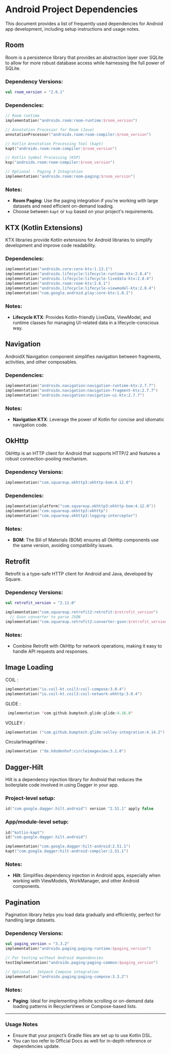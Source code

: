 # Android Project Dependencies

This document provides a list of frequently used dependencies for Android app development, including setup instructions and usage notes.

## Room

Room is a persistence library that provides an abstraction layer over SQLite to allow for more robust database access while harnessing the full power of SQLite.

### Dependency Versions:
```kotlin
val room_version = "2.6.1"
```

### Dependencies:
```kotlin
// Room runtime
implementation("androidx.room:room-runtime:$room_version")

// Annotation Processor for Room (Java)
annotationProcessor("androidx.room:room-compiler:$room_version")

// Kotlin Annotation Processing Tool (kapt)
kapt("androidx.room:room-compiler:$room_version")

// Kotlin Symbol Processing (KSP)
ksp("androidx.room:room-compiler:$room_version")

// Optional - Paging 3 Integration
implementation("androidx.room:room-paging:$room_version")
```

### Notes:
- **Room Paging**: Use the paging integration if you're working with large datasets and need efficient on-demand loading.
- Choose between `kapt` or `ksp` based on your project's requirements.

## KTX (Kotlin Extensions)

KTX libraries provide Kotlin extensions for Android libraries to simplify development and improve code readability.

### Dependencies:
```kotlin
implementation("androidx.core:core-ktx:1.13.1")
implementation("androidx.lifecycle:lifecycle-runtime-ktx:2.8.4")
implementation("androidx.lifecycle:lifecycle-livedata-ktx:2.8.4")
implementation("androidx.room:room-ktx:2.6.1")
implementation("androidx.lifecycle:lifecycle-viewmodel-ktx:2.8.4")
implementation("com.google.android.play:core-ktx:1.8.1")
```

### Notes:
- **Lifecycle KTX**: Provides Kotlin-friendly LiveData, ViewModel, and runtime classes for managing UI-related data in a lifecycle-conscious way.

## Navigation

AndroidX Navigation component simplifies navigation between fragments, activities, and other composables.

### Dependencies:
```kotlin
implementation("androidx.navigation:navigation-runtime-ktx:2.7.7")
implementation("androidx.navigation:navigation-fragment-ktx:2.7.7")
implementation("androidx.navigation:navigation-ui-ktx:2.7.7")
```

### Notes:
- **Navigation KTX**: Leverage the power of Kotlin for concise and idiomatic navigation code.

## OkHttp

OkHttp is an HTTP client for Android that supports HTTP/2 and features a robust connection-pooling mechanism.

### Dependency Versions:
```kotlin
implementation("com.squareup.okhttp3:okhttp-bom:4.12.0")
```

### Dependencies:
```kotlin
implementation(platform("com.squareup.okhttp3:okhttp-bom:4.12.0"))
implementation("com.squareup.okhttp3:okhttp")
implementation("com.squareup.okhttp3:logging-interceptor")
```

### Notes:
- **BOM**: The Bill of Materials (BOM) ensures all OkHttp components use the same version, avoiding compatibility issues.

## Retrofit

Retrofit is a type-safe HTTP client for Android and Java, developed by Square.

### Dependency Versions:
```kotlin
val retrofit_version = "2.11.0"

implementation("com.squareup.retrofit2:retrofit:$retrofit_version")
  // Gson converter to parse JSON
implementation("com.squareup.retrofit2:converter-gson:$retrofit_version)"
```

### Notes:
- Combine Retrofit with OkHttp for network operations, making it easy to handle API requests and responses.

## Image Loading 

COIL :   
```kotlin
implementation("io.coil-kt.coil3:coil-compose:3.0.4")
implementation("io.coil-kt.coil3:coil-network-okhttp:3.0.4")
```

GLIDE :
```kotlin
 implementation 'com.github.bumptech.glide:glide:4.16.0'
```

VOLLEY :
```kotlin
implementation ("com.github.bumptech.glide:volley-integration:4.14.2")
```

CircularImageView :
```kotlin
implementation ("de.hdodenhof:circleimageview:3.1.0")
```

## Dagger-Hilt

Hilt is a dependency injection library for Android that reduces the boilerplate code involved in using Dagger in your app.

### Project-level setup:
```kotlin
id("com.google.dagger.hilt.android") version "2.51.1" apply false
```

### App/module-level setup:
```kotlin
id("kotlin-kapt")
id("com.google.dagger.hilt.android")

implementation("com.google.dagger:hilt-android:2.51.1")
kapt("com.google.dagger:hilt-android-compiler:2.51.1")
```

### Notes:
- **Hilt**: Simplifies dependency injection in Android apps, especially when working with ViewModels, WorkManager, and other Android components.

## Pagination

Pagination library helps you load data gradually and efficiently, perfect for handling large datasets.

### Dependency Versions:
```kotlin
val paging_version = "3.3.2"
implementation("androidx.paging:paging-runtime:$paging_version")

// For testing without Android dependencies
testImplementation("androidx.paging:paging-common:$paging_version")

// Optional - Jetpack Compose integration
implementation("androidx.paging:paging-compose:3.3.2")
```

### Notes:
- **Paging**: Ideal for implementing infinite scrolling or on-demand data loading patterns in RecyclerViews or Compose-based lists.

---

### Usage Notes
- Ensure that your project’s Gradle files are set up to use Kotlin DSL.
- You can too refer to Official Docs as well for in-depth reference or dependencies update.
